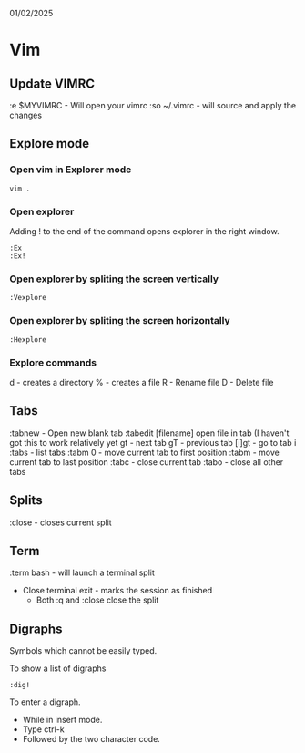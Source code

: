 01/02/2025

# Vim

## Update VIMRC
:e $MYVIMRC - Will open your vimrc
:so ~/.vimrc - will source and apply the changes

## Explore mode
### Open vim in Explorer mode
```vim
vim .
```

### Open explorer
Adding ! to the end of the command opens explorer in the right window.

```vim
:Ex
:Ex!
```

### Open explorer by spliting the screen vertically
```vim
:Vexplore
```

### Open explorer by spliting the screen horizontally
```vim
:Hexplore
```

### Explore commands
d - creates a directory
% - creates a file
R - Rename file
D - Delete file

## Tabs
:tabnew - Open new blank tab
:tabedit [filename] open file in tab (I haven't got this to work relatively yet
gt - next tab
gT - previous tab
[i]gt - go to tab i
:tabs - list tabs
:tabm 0 - move current tab to first position
:tabm - move current tab to last position
:tabc - close current tab
:tabo - close all other tabs

## Splits
:close - closes current split

## Term
:term bash - will launch a terminal split
- Close terminal
    exit - marks the session as finished
    - Both :q and :close close the split

## Digraphs
Symbols which cannot be easily typed.

To show a list of digraphs
```vim
:dig!
```

To enter a digraph.
- While in insert mode.
- Type ctrl-k
- Followed by the two character code.
